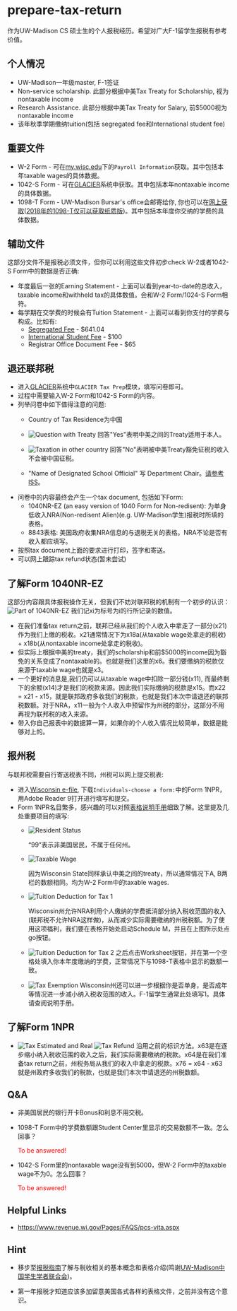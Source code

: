 # prepare-tax-return
作为UW-Madison CS 硕士生的个人报税经历。希望对广大F-1留学生报税有参考价值。

## 个人情况
* UW-Madison一年级master, F-1签证
* Non-service scholarship. 此部分根据中美Tax Treaty for Scholarship, 视为nontaxable income
* Research Assistance. 此部分根据中美Tax Treaty for Salary, 前$5000视为nontaxable income
* 该年秋季学期缴纳tuition(包括 segregated fee和International student fee)

## 重要文件
* W-2 Form - 可在[my.wisc.edu](https://my.wisc.edu)下的`Payroll Information`获取。其中包括本年taxable wages的具体数据。
* 1042-S Form - 可在[GLACIER](https://www.online-tax.net/)系统中获取。其中包括本年nontaxable income的具体数据。
* 1098-T Form - UW-Madison Bursar's office会邮寄给你, 你也可以在[网上获取](http://www.bussvc.wisc.edu/bursar/tra97instruct.html)([2018年的1098-T仅可以获取纸质版](http://www.bussvc.wisc.edu/bursar/tra97.html))。其中包括本年度你交纳的学费的具体数据。

## 辅助文件
这部分文件不是报税必须文件，但你可以利用这些文件初步check W-2或者1042-S Form中的数据是否正确:
* 年度最后一张的Earning Statement - 上面可以看到year-to-date的总收入，taxable income和withheld tax的具体数值。会和W-2 Form/1024-S Form相符。
* 每学期在交学费的时候会有Tuition Statement - 上面可以看到你支付的学费与构成。比如有:
  * [Segregated Fee](https://registrar.wisc.edu/tuitionrates/) - $641.04
  * [International Student Fee](https://iss.wisc.edu/international-student-fee-increase/) - $100
  * Registrar Office Document Fee - $65

## 退还联邦税
* 进入[GLACIER](https://www.online-tax.net/)系统中`GLACIER Tax Prep`模块，填写问卷即可。
* 过程中需要输入W-2 Form和1042-S Form的内容。
* 列举问卷中如下值得注意的问题:
  * Country of Tax Residence为中国

  * ![Question with Treaty](graphs/federal-tax-gtp-1.jpg)
    回答"Yes"表明中美之间的Treaty适用于本人。

  * ![Taxation in other country](graphs/federal-tax-gtp-2.jpg)
    回答"No"表明被中美Treaty豁免征税的收入不会被中国征税。

  * "Name of Designated School Official" 写 Department Chair。[请参考ISS](https://iss.wisc.edu/employment/taxes/resources-for-filing-taxes/)。
* 问卷中的内容最终会产生一个tax document, 包括如下Form:
  * 1040NR-EZ (an easy version of 1040 Form for Non-redisent): 为单身低收入NRA(Non-redisent Alien)(e.g. UW-Madison学生)报税时所填的表格。
  * 8843表格: 美国政府收集NRA信息的与退税无关的表格。NRA不论是否有收入都应填写。
* 按照tax document上面的要求进行打印，签字和寄送。
* 可以网上跟踪tax refund状态(暂未尝试)

## 了解Form 1040NR-EZ
这部分内容跟具体报税操作无关，但我们不妨对联邦税的机制有一个初步的认识：
![Part of 1040NR-EZ](graphs/federal-tax.png)
我们记xi为标号为i的行所记录的数值。
* 在我们准备tax return之前，联邦已经从我们的个人收入中拿走了一部分(x21)作为我们上缴的税收。x21通常情况下为x18a(从taxable wage处拿走的税收) + x18b(从nontaxable income处拿走的税收)。
* 但实际上根据中美的treaty，我们的scholarship和前$5000的income因为豁免的关系变成了nontaxable的。也就是我们这里的x6。我们要缴纳的税款仅来源于taxable wage也就是x3。
* 一个更好的消息是,我们仍可以从taxable wage中扣除一部分钱(x11), 而最终剩下的余额(x14)才是我们的税款来源。因此我们实际缴纳的税款是x15。而x22 = x21 - x15，就是联邦政府多收我们的税款，也就是我们本次申请退还的联邦税数额。对于NRA，x11一般为个人收入中预留作为州税的部分，这部分不用再视为联邦税的收入来源。
* 带入你自己报表中的数据算一算，如果你的个人收入情况比较简单，数据是能够对上的。

## 报州税
与联邦税需要自行寄送税表不同，州税可以网上提交税表:
* 进入[Wisconsin e-file](https://www.revenue.wi.gov/Pages/WI-efile/home.aspx), 下载`Individuals-choose a form:`中的Form 1NPR，用Adobe Reader 9打开进行填写和提交。
* Form 1NPR名目繁多，感兴趣的可以对照[表格说明手册](https://www.google.com/url?q=https://www.revenue.wi.gov/TaxForms2017through2019/2018-1NPR-inst.pdf)细致了解。这里提及几处重要项目的填写:
  * ![Resident Status](graphs/state-residency.png)

    “99”表示非美国居民，不属于任何州。
  * ![Taxable Wage](graphs/state-taxable-wages.png)

    因为Wisconsin State同样承认中美之间的treaty，所以通常情况下A, B两栏的数额相同。均为W-2 Form中的taxable wages.
  * ![Tuition Deduction for Tax 1](graphs/state-tuition-deduction-1.png)

    Wisconsin州允许NRA利用个人缴纳的学费抵消部分纳入税收范围的收入(联邦税不允许NRA这样做)，从而减少实际需要缴纳的州税税额。为了使用这项福利，我们要在表格开始处启动Schedule M，并且在上图所示处点go按钮。

  * ![Tuition Deduction for Tax 2](graphs/state-tuition-deduction-2.png)
   之后点击Worksheet按钮，并在第一个空格处填入你本年度缴纳的学费，正常情况下与1098-T表格中显示的数额一致。

  * ![Tax Exemption](graphs/state-exemption.png)
    Wisconsin州还可以进一步根据你是否单身，是否成年等情况进一步减小纳入税收范围的收入。F-1留学生通常此处填写1。具体请查阅说明手册。

## 了解Form 1NPR
  * ![Tax Estimated and Real](graphs/state-tax-estimate-real.png)
    ![Tax Refund](graphs/state-tax-refund.png)
    沿用之前的标识方法。x63是在逐步缩小纳入税收范围的收入之后，我们实际需要缴纳的税款。x64是在我们准备tax return之前，州税务局从我们的收入中拿走的税款。x76 = x64 - x63 就是州政府多收我们的税款，也就是我们本次申请退还的州税数额。

## Q&A
* 非美国居民的银行开卡Bonus和利息不用交税。
* 1098-T Form中的学费数额跟Student Center里显示的交易数额不一致。怎么回事？

  <span style="color:red">To be answered!</span>

* 1042-S Form里的nontaxable wage没有到5000，但W-2 Form中的taxable wage不为0。怎么回事？

  <span style="color:red">To be answered!</span>

## Helpful Links
* https://www.revenue.wi.gov/Pages/FAQS/pcs-vita.aspx

## Hint

* 移步至[报税指南](报税指南.pdf)了解与税收相关的基本概念和表格介绍(鸣谢[UW-Madison中国学生学者联合会](https://uwcssa.net/))。

* 第一年报税才知道应该多加留意美国各式各样的表格文件，之前并没有这个意识。
